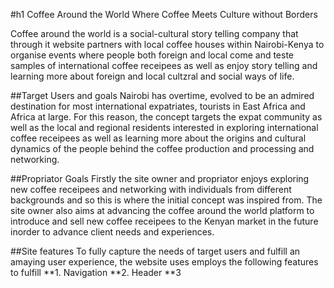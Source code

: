 #h1 Coffee Around the World
Where Coffee Meets Culture without Borders

Coffee around the world is a social-cultural story telling company that through it website partners with local coffee houses within Nairobi-Kenya to organise events where people both foreign and local come and teste samples of international coffee receipees as well as enjoy story telling and learning more about foreign and local cultzral and social ways of life. 

##Target Users and goals
Nairobi has overtime, evolved to be an admired destination for most international expatriates, tourists in East Africa and Africa at large. For this reason, the concept targets the expat community as well as the local and regional residents interested in exploring international coffee receipees as well as learning more about the origins and cultural dynamics of the people behind the coffee production and processing and networking. 

##Propriator Goals
Firstly  the site owner and propriator enjoys exploring new coffee receipees and networking with individuals from different backgrounds and so this is where the initial concept was inspired from. The site owner also aims at advancing the coffee around the world platform to introduce and sell new coffee receipees to the Kenyan market in the future inorder to advance client needs and experiences.

##Site features
To fully capture the needs of target users and fulfill an amaying user experience, the website uses employs the following features to fulfill
**1. Navigation
**2. Header
**3
